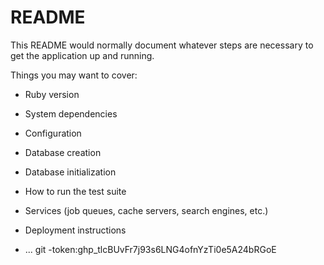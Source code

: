 # README

This README would normally document whatever steps are necessary to get the
application up and running.

Things you may want to cover:

* Ruby version

* System dependencies

* Configuration

* Database creation

* Database initialization

* How to run the test suite

* Services (job queues, cache servers, search engines, etc.)

* Deployment instructions

* ...
 git -token: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